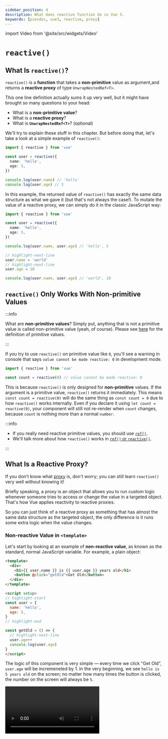 ```yaml
---
sidebar_position: 4
description: What does reactive function do in Vue 3.
keywords: [piesdoc, vue3, reactive, proxy]
---
```


import Video from '@site/src/widgets/Video'

# `reactive()`

## What Is `reactive()`?

`reactive()` is a **function** that takes a **non-primitive** value as argument,and returns a **reactive proxy** of type `UnwrapNestedRef<T>`.

This one line definition actually sums it up very well, but it might have brought so many questions to your head:

- What is a **non-primitive value**?
- What is a **reactive proxy**?
- What is **`UnwrapNestedRef<T>`**? (optional)

We'll try to explain these stuff in this chapter. But before doing that, let's take a look at a simple example of `reactive()`:

```ts showLineNumbers
import { reactive } from 'vue'

const user = reactive({
  name: 'hello',
  age: 5,
})

console.log(user.name) // 'hello'
console.log(user.age) // 5
```

In this example, the returned value of `reactive()` has exactly the same data structure as what we gave it (but that's not always the case!). To mutate the value of a reactive proxy, we can simply do it in the classic JavaScript way:

```ts showLineNumbers
import { reactive } from 'vue'

const user = reactive({
  name: 'hello',
  age: 5,
})

console.log(user.name, user.age) // 'hello', 5

// highlight-next-line
user.name = 'world'
// highlight-next-line
user.age = 10

console.log(user.name, user.age) // 'world', 10
```

## `reactive()` Only Works With Non-primitive Values

:::info

What are **non-primitive values**? Simply put, anything that is not a primitive value is called non-primitive value (yeah, of course).
Please see [here](https://developer.mozilla.org/en-US/docs/Glossary/Primitive) for the definition of primitive values.

:::

If you try to use `reactive()` on primitive value like `0`, you'll see a warning in console that says `value cannot be made reactive: 0` in development mode.

```ts showLineNumbers
import { reactive } from 'vue'

const count = reactive(0) // value cannot be made reactive: 0
```

This is because `reactive()` is only designed for **non-primitive** values. If the argument is a primitive value, `reactive()` returns it immediately.
This means `const count = reactive(0)` will do the same thing as `const count = 0` due to how `reactive()` works internally.
Even if you declare it using `let count = reactive(0)`, your component will still not re-render when `count` changes, because `count` is nothing more than a normal `number`.

:::info

- If you really need reactive primitive values, you should use [`ref()`](./ref-and-ref#what-is-ref).
- We'll talk more about how `reactive()` works in [`ref()` or `reactive()`](./ref-or-reactive#how-reactive-works).

:::

## What Is a Reactive Proxy?

If you don't know what [proxy](https://developer.mozilla.org/en-US/docs/Web/JavaScript/Reference/Global_Objects/Proxy) is, don't worry;
you can still learn `reactive()` very well without knowing it!

Briefly speaking, a proxy is an object that allows you to run custom logic whenever someone tries to access or change the value in a targeted object. That's how Vue applies reactivity to reactive proxies.

So you can just think of a reactive proxy as something that has almost the same data structure as the targeted object, the only difference is it runs some extra logic when the value changes.

### Non-reactive Value in `<template>`

Let's start by looking at an example of **non-reactive value**, as known as the standard, normal JavaScript variable. For example, a plain object:

```html title="Non-reactive value" showLineNumbers
<template>
  <div>
    <h1>{{ user.name }} is {{ user.age }} years old</h1>
    <button @click="getOld">Get Old</button>
  </div>
</template>

<script setup>
// highlight-start
const user = {
  name: 'hello',
  age: 5,
}
// highlight-end

const getOld = () => {
  // highlight-next-line
  user.age++
  console.log(user.age)
}
</script>
```

The logic of this component is very simple — every time we click "Get Old", `user.age` will be incremeneted by 1.
In the very beginning, we see `hello is 5 years old` on the screen; no matter how many times the button is clicked, the number on the screen will always be `5`.

<Video src="/video/reactive_non-reactive-value.mov" />

This happens because `user` is not a reactive variable declared by using either `ref()` or `reactive()`. Since it's a non-reactive variable, our component just don't care about its' changes. Even though the value of `user.age` did get updated, the component still didn't re-render.


### Reactive Proxy in `<template>`

Now let's take a look at an example of **reactive proxy**:

```html title="Reactive proxy" showLineNumbers
<template>
  <div>
    <h1>{{ user.name }} is {{ user.age }} years old</h1>
    <button @click="getOld">Get Old</button>
  </div>
</template>

<script setup>
import { reactive } from 'vue'

// highlight-start
const user = reactive({
  name: 'hello',
  age: 5,
})
// highlight-end

const getOld = () => {
  // highlight-next-line
  user.age++
  console.log(user.age)
}
</script>
```

This component is almost the same as the previous one, the only difference is we're now declaring `user` with `reactive()`. Clicking the button for a couple of time, and you'll see the component finally gets re-rendered as how we've expected it to be.

<Video src="/video/reactive_reactive-proxy.mov" />

So why would using `reactive()` make such difference? This is because Vue is designed in such way that by default, components re-render whenever **reactive proxy** or **`Ref<T>`** changes. So if we declare `user` without using `reactive()` or `ref()`, Vue will not do anything when `user` changes because `user` is neither a reactive proxy nor a `Ref<T>`.

### Both Reactive and Non-reactive Values

But be careful, that doens't mean the changes being made to non-reactive values will never be reflected on the screen. Let's take a look at the following example:

```html title="Both reactive and non-reactive values" showLineNumbers
<template>
  <div>
    <h1>{{ cat.name }} is {{ dog.age }} years old</h1>
    <button @click="changeName">Change Name</button>
    <button @click="getOld">Get Old</button>
  </div>
</template>

<script setup>
import { reactive } from 'vue'

// highlight-start
const cat = reactive({
  name: 'hello',
})
// highlight-end

const changeName = () => {
  // highlight-next-line
  cat.name += 'o'
}

// highlight-start
const dog = {
  age: 5,
}
// highlight-end

const getOld = () => {
  // highlight-next-line
  dog.age++
}
</script>
```

In this example, we use both reactive and non-reactive values at the same time. The logic is simple — clicking "Change Name" will append an `o` to `cat.name`, and clicking "Get Old" will incremenet `dog.age` by 1.

Here we declare `cat` as a reactive proxy, and declare `dog` as a non-reactive object. We know that the changes being made to `cat` will cause the component to re-render because `cat` is a reactive proxy, while the changes being made to `dog` will not.

At first we click "Change Name" for a couple of times, and each time we click it, the component re-renders with an `o` being appended to `hello`.

<Video src="/video/reactive_both-0.mov" />

Then we click "Get Old" for a couple of times as well, this time the component does not re-render. That's exepcted because `dog` is neither a reactive proxy nor a `Ref<T>`.

<Video src="/video/reactive_both-1.mov" />

Then we go back to click "Change Name" again, and something strange happened — the `5` on the screen is now being changed!

<Video src="/video/reactive_both-2.mov" />

Quite confusing, isn't it? The secret behind this is:

- When we click "Get Old", the value of `dog.age` do gets updated; it's just not being reflected on the screen yet because the component does not re-render.
- When we click "Change Name", `cat.name` gets updated; since `cat` is a reactive proxy, the component will now re-render with the latest state of variables in `<script>`.

So When using Vue 3, you should **always avoid mixing reactive values and non-reactive values in `<template>`** because it is more likely to cause bugs in your app. Knowing when to make a variable reactive is important, a simple rule of thumb would be:

- Always make a variable reactive (by using either `ref()` or `reactive()`) if the value **will change**, and **users must be informed of that change** on the screen.
- Otherwise just make it non-reactive.

## The Reactivity of Reactive Proxy

### Does Destructing Assignment Break Reactivity?

A common mistake developers make is they take primitive values out from a reactive proxy, assigning them to some other variables, and think they are still reactive. The most common case is destructing assignment:

```ts showLineNumbers
import { reactive } from 'vue'

const user = reactive({
  child: {
    name: 'hello',
  },
})

// highlight-next-line
const { child } = user

console.log(user.child.name, child.name) // 'hello', 'hello'

// highlight-next-line
child.name = 'world'

console.log(user.child.name, child.name) // 'world', 'world'
```

The above example demonstrates a common misconception that everything we get from reactive proxy is always "connected" to the source, but it's acutally not! For example:

```ts showLineNumbers
import { reactive } from 'vue'

const user = reactive({
  name: 'hello',
  age: 5,
})

// highlight-next-line
const { name: myName, age: myAge } = user

console.log(user.name, myName) // 'hello', 'hello'
console.log(user.age, myAge) // 5, 5
```

We may think to ourselves "Okay, so now `myName` and `myAge` must be connected to `user`", and proceed to mutate `user.name` and `user.age`:

```ts showLineNumbers
import { reactive } from 'vue'

const user = reactive({
  name: 'hello',
  age: 5,
})

const { name: myName, age: myAge } = user

console.log(user.name, myName) // 'hello', 'hello'
console.log(user.age, myAge) // 5, 5

// highlight-next-line
user.name = 'world'
// highlight-next-line
user.age = 10

console.log(user.name, myName) // 'world', 'hello'
console.log(user.age, myAge) // 10, 5
```

As you can see, the changes we made to `user` did not effect `myName` and `myAge` at all (and vice versa).

Why is it that in the first example, mutating `child.name` did effect `user.child`, while the same behavior cannot be observed in the second example?

_Is it a problem by using destructing assignment with `reactive()`?_

Not really. The same thing would happen even if we use `const myName = user.name` (because that's exactly what destructing assignment does), so it's not quite correct to say destructing assignment causes the problem.

The answer is actually very simple. All we have to do is to recap how variable works in JavaScript, and you'll know it right away!

In JavaScript, variables are either being **passed by value** or being **passed by reference**. For primitive values, they are always being **passed by value**, and non-primitive values are always being **passed by reference**. So by writing `const { name: myName, age: myName } = user`, we're actually saying:

```js showLineNumbers
const myName = user.name
const myAge = user.age
```

Because `user.name` (string) and `user.age` (number) are both **primitive values**, they will get passed to `myName` and `myAge` **by value**; that means `myName` and `myAge` will now be new variables with new memory addresses, thus they "disconnect" from `user`.

So technically, as long as the target value is non-primitive, you can use as many destructing assignment with `reactive()` as you want while keeping reactivity. But we don't recommend doing this because it creates inconsistent behavior between variables (some of them are reactive, and some of them are not).

### How to Keep Reactivity

So is there a way that we can use the convenient destructing assignment syntax with `reactive()`, but keeping reactivity at the same time? Yes, there is! The closest we can get is to use [`toRef()`](https://vuejs.org/api/reactivity-utilities.html#toref) or [`toRefs()`](https://vuejs.org/api/reactivity-utilities.html#torefs).

`toRef()` and `toRefs()` do exactly what they say — turning something into `Ref<T>`(s). These two functions are very similar to each other, but there's still a difference; in a nutshell, **`toRefs()` = a lot of `toRef()`**. For example:

```ts showLineNumbers
import { reactive, toRef, toRefs } from 'vue'

const user = reactive({
  name: 'hello',
  age: 5,
})

// We can either do this:
// highlight-start
const name = toRef(user, 'name')
const age = toRef(user, 'age')
// highlight-end

// Or this:
// highlight-next-line
const { name, age } = toRefs(user)
```

Most of the time we'll just use `toRefs()` because it's slightly more convenient than `toRef()`, but the results are the same. The `Ref<T>` generated by `toRef()` and `toRefs()` are always connected to the source, which means reactivity will be kept. By using `toRef()` and `toRefs()`, we no longer have to worry about if a property is primitive or not. Just turn it into a `Ref<T>`, and everything would work as expected!


:::info

In the above example, will we get the same result if we replace `toRef()` with `ref()`? For example:

```ts showLineNumbers
import { reactive, ref } from 'vue'

const user = reactive({
  name: 'hello',
  age: 5,
})

// Originally we did this.
const { name, age } = toRefs(user)

// Can we achieve the same goal by doing this?
// highlight-start
const name = ref(user.name)
const age = ref(user.age)
// highlight-end
```

The answer is **no** — `name` and `age` will **not** be connected to `user` if we use `ref()`. They will be treated as separate `Ref<T>`s.

This is because since `user.name` and `user.age` are both primitive values, they will be passed to `ref()` **by value**. So writing `const name = ref(user.name)` will equal to `const name = ref('hello')`, which then creates a individual `Ref<T>` with `hello` as initial value.

Furthermore, even though the return type of `ref()` and `toRef()` are both `Ref<T>`, they are actually returning different class instances that runs different logic.

But be careful, if the target object is a non-primitive value, both `ref()` and `toRef()` would connect to the same source, and updating them would both cause the component to re-render. For example:


```ts showLineNumbers
import { reactive, ref, toRef } from 'vue'

const user = reactive({
  name: 'hello',
  child: {
    age: 5,
  },
})

// highlight-start
const cat = ref(user.child)
const dog = toRef(user, 'child')
// highlight-end

console.log(user.child.age, cat.value.age, dog.value.age) // 5, 5, 5

// highlight-next-line
cat.value.age = 10

console.log(user.child.age, cat.value.age, dog.value.age) // 10, 10, 10

// highlight-next-line
dog.value.age = 15

console.log(user.child.age, cat.value.age, dog.value.age) // 15, 15, 15
```

In short, `ref()` should only be used when declaring new states without referencing any kind of source, while `toRef()` and `toRefs()` should only be used when declaring states that is referencing a source to keep reactivity.

:::

## What Is `UnwrapNestedRef<T>`

`UnwrapNestedRef<T>` is the **type** of the returned value of `reactive()`. Since it's not really necessary to know it because your IDE would have already done the most difficult part for you, and it's somewhat complicated as well, we think it's better to not include it here. But if you're still interested in learning what it is, feel free to visit the chapter of [`UnwrapNestedRef<T>`](./unwrap-nested-ref)!